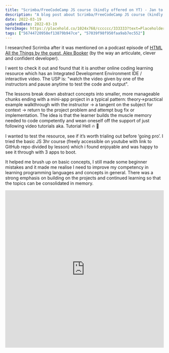 ```yaml
---
title: "Scrimba/FreeCodeCamp JS course (kindly offered on YT) - Jan to Feb 2022"
description: "A blog post about Scrimba/FreeCodeCamp JS course (kindly offered on YT) - Jan to Feb 2022"
date: 2022-03-19
updatedDate: 2022-03-19
heroImage: https://placehold.co/1024x768/cccccc/333333?text=Placeholder
tags: ["56744720958ef13879b947ce", "57039f98f950faa9ab7ec552"]
---
```


I researched Scrimba after it was mentioned on a podcast episode of [HTML All the Things by the guest, Alex Booker](https://www.htmlallthethings.com/podcasts/helping-junior-developers-break-in-w-alex-booker) (by the way an articulate, clever and confident developer).

I went to check it out and found that it is another online coding learning resource which has an Integrated Development Environment IDE / interactive video. The USP is: "watch the video given by one of the instructors and pause anytime to test the code and output".

The lessons break down abstract concepts into smaller, more manageable chunks ending with a mini-app project in a typical pattern: theory->practical example walkthrough with the instructor -> a tangent on the subject for context -> return to the project problem and attempt bug fix or implementation. The idea is that the learner builds the muscle memory needed to code competently and wean oneself off the support of just following video tutorials aka. Tutorial Hell 🔥 👿

I wanted to test the resource, see if it’s worth trialing out before ‘going pro’. I tried the basic JS 3hr course (freely accessible on youtube with link to GitHub repo divided by lesson) which i found enjoyable and was happy to see it through with 3 apps to boot.

It helped me brush up on basic concepts, I still made some beginner mistakes and it made me realise I need to improve my competency in learning programming languages and concepts in general. There was a strong emphasis on building on the projects and continued learning so that the topics can be consolidated in memory.

<iframe width="100%" height="500" src="https://www.youtube.com/embed/jS4aFq5-91M" title="YouTube video player" frameborder="0" allow="accelerometer; autoplay; clipboard-write; encrypted-media; gyroscope; picture-in-picture" allowfullscreen></iframe>